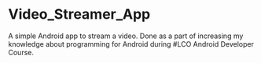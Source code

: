 # Video_Streamer_App
A simple Android app to stream a video.
Done as a part of increasing my knowledge about programming for Android during #LCO Android Developer Course.
